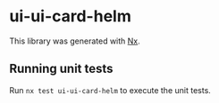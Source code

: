 # ui-ui-card-helm

This library was generated with [Nx](https://nx.dev).


## Running unit tests

Run `nx test ui-ui-card-helm` to execute the unit tests.

